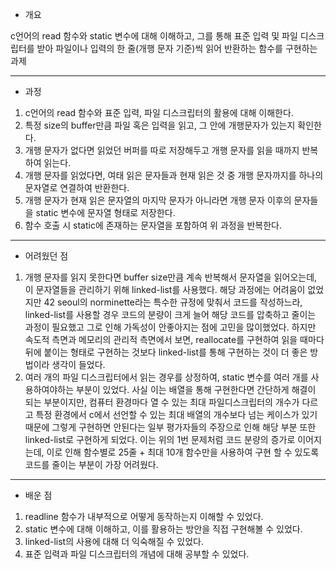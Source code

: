 - 개요

c언어의 read 함수와 static 변수에 대해 이해하고, 그를 통해 표준 입력 및 파일 디스크립터를 받아 파일이나 입력의 한 줄(개행 문자 기준)씩 읽어 반환하는 함수를 구현하는 과제

---
- 과정

1. c언어의 read 함수와 표준 입력, 파일 디스크립터의 활용에 대해 이해한다.
2. 특정 size의 buffer만큼 파일 혹은 입력을 읽고, 그 안에 개행문자가 있는지 확인한다.
3. 개행 문자가 없다면 읽었던 버퍼를 따로 저장해두고 개행 문자를 읽을 때까지 반복하여 읽는다.
4. 개행 문자를 읽었다면, 여태 읽은 문자들과 현재 읽은 것 중 개행 문자까지를 하나의 문자열로 연결하여 반환한다.
5. 개행 문자가 현재 읽은 문자열의 마지막 문자가 아니라면 개행 문자 이후의 문자들을 static 변수에 문자열 형태로 저장한다.
6. 함수 호출 시 static에 존재하는 문자열을 포함하여 위 과정을 반복한다.

---
- 어려웠던 점

1. 개행 문자를 읽지 못한다면 buffer size만큼 계속 반복해서 문자열을 읽어오는데, 이 문자열들을 관리하기 위해 linked-list를 사용했다. 해당 과정에는 어려움이 없었지만 42 seoul의 norminette라는 특수한 규정에 맞춰서 코드를 작성하느라, linked-list를 사용할 경우 코드의 분량이 크게 늘어 해당 코드를 압축하고 줄이는 과정이 필요했고 그로 인해 가독성이 안좋아지는 점에 고민을 많이했었다. 하지만 속도적 측면과 메모리의 관리적 측면에서 보면, reallocate를 구현하여 읽을 때마다 뒤에 붙이는 형태로 구현하는 것보다 linked-list를 통해 구현하는 것이 더 좋은 방법이라 생각이 들었다.
2. 여러 개의 파일 디스크립터에서 읽는 경우를 상정하여, static 변수를 여러 개를 사용하여야하는 부분이 있었다. 사실 이는 배열을 통해 구현한다면 간단하게 해결이 되는 부분이지만, 컴퓨터 환경마다 열 수 있는 최대 파일디스크립터의 개수가 다르고 특정 환경에서 c에서 선언할 수 있는 최대 배열의 개수보다 넘는 케이스가 있기 때문에 그렇게 구현하면 안된다는 일부 평가자들의 주장으로 인해 해당 부분 또한 linked-list로 구현하게 되었다. 이는 위의 1번 문제처럼 코드 분량의 증가로 이어지는데, 이로 인해 함수별로 25줄 + 최대 10개 함수만을 사용하여 구현 할 수 있도록 코드를 줄이는 부분이 가장 어려웠다.

---
- 배운 점

1. readline 함수가 내부적으로 어떻게 동작하는지 이해할 수 있었다.
2. static 변수에 대해 이해하고, 이를 활용하는 방안을 직접 구현해볼 수 있었다.
3. linked-list의 사용에 대해 더 익숙해질 수 있었다.
4. 표준 입력과 파일 디스크립터의 개념에 대해 공부할 수 있었다.
